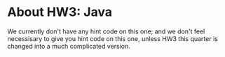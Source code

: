 # About HW3: Java

We currently don't have any hint code on this one; and we don't feel necessisary to give you hint code on this one, unless HW3 this quarter is changed into a much complicated version.